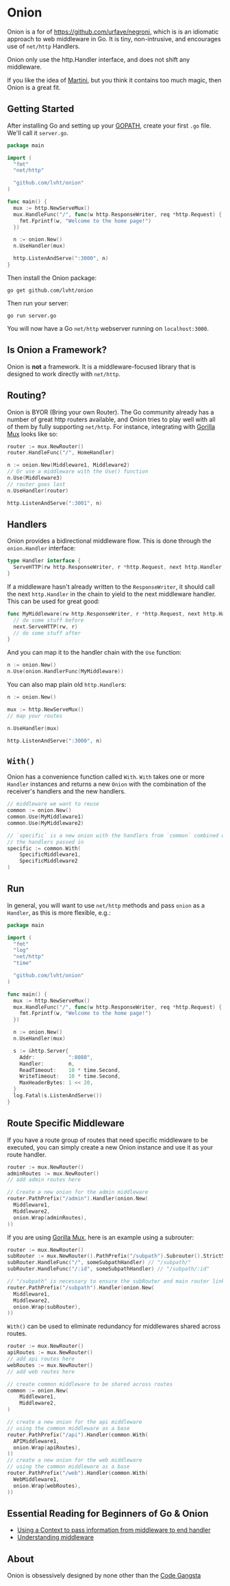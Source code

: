 # Onion

Onion is a for of https://github.com/urfave/negroni, which is is an idiomatic
approach to web middleware in Go. It is tiny, non-intrusive,
and encourages use of `net/http` Handlers.

Onion only use the http.Handler interface, and does not shift any middleware.

If you like the idea of [Martini](https://github.com/go-martini/martini), but
you think it contains too much magic, then Onion is a great fit.

## Getting Started

After installing Go and setting up your
[GOPATH](http://golang.org/doc/code.html#GOPATH), create your first `.go` file.
We'll call it `server.go`.

<!-- { "interrupt": true } -->
``` go
package main

import (
  "fmt"
  "net/http"

  "github.com/lvht/onion"
)

func main() {
  mux := http.NewServeMux()
  mux.HandleFunc("/", func(w http.ResponseWriter, req *http.Request) {
    fmt.Fprintf(w, "Welcome to the home page!")
  })

  n := onion.New()
  n.UseHandler(mux)

  http.ListenAndServe(":3000", n)
}
```

Then install the Onion package:

```
go get github.com/lvht/onion
```

Then run your server:

```
go run server.go
```

You will now have a Go `net/http` webserver running on `localhost:3000`.

## Is Onion a Framework?

Onion is **not** a framework. It is a middleware-focused library that is
designed to work directly with `net/http`.

## Routing?

Onion is BYOR (Bring your own Router). The Go community already has a number
of great http routers available, and Onion tries to play well with all of them
by fully supporting `net/http`. For instance, integrating with [Gorilla Mux]
looks like so:

``` go
router := mux.NewRouter()
router.HandleFunc("/", HomeHandler)

n := onion.New(Middleware1, Middleware2)
// Or use a middleware with the Use() function
n.Use(Middleware3)
// router goes last
n.UseHandler(router)

http.ListenAndServe(":3001", n)
```

## Handlers

Onion provides a bidirectional middleware flow. This is done through the
`onion.Handler` interface:

``` go
type Handler interface {
  ServeHTTP(rw http.ResponseWriter, r *http.Request, next http.Handler)
}
```

If a middleware hasn't already written to the `ResponseWriter`, it should call
the next `http.Handler` in the chain to yield to the next middleware
handler.  This can be used for great good:

``` go
func MyMiddleware(rw http.ResponseWriter, r *http.Request, next http.Handler) {
  // do some stuff before
  next.ServeHTTP(rw, r)
  // do some stuff after
}
```

And you can map it to the handler chain with the `Use` function:

``` go
n := onion.New()
n.Use(onion.HandlerFunc(MyMiddleware))
```

You can also map plain old `http.Handler`s:

``` go
n := onion.New()

mux := http.NewServeMux()
// map your routes

n.UseHandler(mux)

http.ListenAndServe(":3000", n)
```

## `With()`

Onion has a convenience function called `With`. `With` takes one or more
`Handler` instances and returns a new `Onion` with the combination of the
receiver's handlers and the new handlers.

```go
// middleware we want to reuse
common := onion.New()
common.Use(MyMiddleware1)
common.Use(MyMiddleware2)

// `specific` is a new onion with the handlers from `common` combined with the
// the handlers passed in
specific := common.With(
	SpecificMiddleware1,
	SpecificMiddleware2
)
```

## Run

In general, you will want to use `net/http` methods and pass `onion` as a
`Handler`, as this is more flexible, e.g.:

<!-- { "interrupt": true } -->
``` go
package main

import (
  "fmt"
  "log"
  "net/http"
  "time"

  "github.com/lvht/onion"
)

func main() {
  mux := http.NewServeMux()
  mux.HandleFunc("/", func(w http.ResponseWriter, req *http.Request) {
    fmt.Fprintf(w, "Welcome to the home page!")
  })

  n := onion.New()
  n.UseHandler(mux)

  s := &http.Server{
    Addr:           ":8080",
    Handler:        n,
    ReadTimeout:    10 * time.Second,
    WriteTimeout:   10 * time.Second,
    MaxHeaderBytes: 1 << 20,
  }
  log.Fatal(s.ListenAndServe())
}
```

## Route Specific Middleware

If you have a route group of routes that need specific middleware to be
executed, you can simply create a new Onion instance and use it as your route
handler.

``` go
router := mux.NewRouter()
adminRoutes := mux.NewRouter()
// add admin routes here

// Create a new onion for the admin middleware
router.PathPrefix("/admin").Handler(onion.New(
  Middleware1,
  Middleware2,
  onion.Wrap(adminRoutes),
))
```

If you are using [Gorilla Mux], here is an example using a subrouter:

``` go
router := mux.NewRouter()
subRouter := mux.NewRouter().PathPrefix("/subpath").Subrouter().StrictSlash(true)
subRouter.HandleFunc("/", someSubpathHandler) // "/subpath/"
subRouter.HandleFunc("/:id", someSubpathHandler) // "/subpath/:id"

// "/subpath" is necessary to ensure the subRouter and main router linkup
router.PathPrefix("/subpath").Handler(onion.New(
  Middleware1,
  Middleware2,
  onion.Wrap(subRouter),
))
```

`With()` can be used to eliminate redundancy for middlewares shared across
routes.

``` go
router := mux.NewRouter()
apiRoutes := mux.NewRouter()
// add api routes here
webRoutes := mux.NewRouter()
// add web routes here

// create common middleware to be shared across routes
common := onion.New(
	Middleware1,
	Middleware2,
)

// create a new onion for the api middleware
// using the common middleware as a base
router.PathPrefix("/api").Handler(common.With(
  APIMiddleware1,
  onion.Wrap(apiRoutes),
))
// create a new onion for the web middleware
// using the common middleware as a base
router.PathPrefix("/web").Handler(common.With(
  WebMiddleware1,
  onion.Wrap(webRoutes),
))
```

## Essential Reading for Beginners of Go & Onion

* [Using a Context to pass information from middleware to end handler](http://elithrar.github.io/article/map-string-interface/)
* [Understanding middleware](https://mattstauffer.co/blog/laravel-5.0-middleware-filter-style)

## About

Onion is obsessively designed by none other than the [Code Gangsta](https://codegangsta.io/)

[Gorilla Mux]: https://github.com/gorilla/mux

